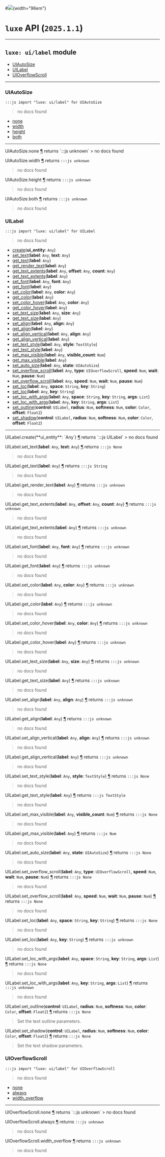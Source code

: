 #![](../../../../../../images/luxe-dark.svg){width="96em"}

# `luxe` API (`2025.1.1`)  


---

## `luxe: ui/label` module

- [UIAutoSize](#uiautosize)   
- [UILabel](#uilabel)   
- [UIOverflowScroll](#uioverflowscroll)   

---

### UIAutoSize
`:::js import "luxe: ui/label" for UIAutoSize`
> no docs found

- [none](#UIAutoSize.none)
- [width](#UIAutoSize.width)
- [height](#UIAutoSize.height)
- [both](#UIAutoSize.both)

<hr/>
<endpoint module="luxe: ui/label" class="UIAutoSize" signature="none"></endpoint>
<signature id="UIAutoSize.none">UIAutoSize.none
<a class="headerlink" href="#UIAutoSize.none" title="Permanent link">¶</a></signature>
<span class='api_ret'>returns</span> `:::js unknown`
> no docs found   

<endpoint module="luxe: ui/label" class="UIAutoSize" signature="width"></endpoint>
<signature id="UIAutoSize.width">UIAutoSize.width
<a class="headerlink" href="#UIAutoSize.width" title="Permanent link">¶</a></signature>
<span class='api_ret'>returns</span> `:::js unknown`
> no docs found   

<endpoint module="luxe: ui/label" class="UIAutoSize" signature="height"></endpoint>
<signature id="UIAutoSize.height">UIAutoSize.height
<a class="headerlink" href="#UIAutoSize.height" title="Permanent link">¶</a></signature>
<span class='api_ret'>returns</span> `:::js unknown`
> no docs found   

<endpoint module="luxe: ui/label" class="UIAutoSize" signature="both"></endpoint>
<signature id="UIAutoSize.both">UIAutoSize.both
<a class="headerlink" href="#UIAutoSize.both" title="Permanent link">¶</a></signature>
<span class='api_ret'>returns</span> `:::js unknown`
> no docs found   

### UILabel
`:::js import "luxe: ui/label" for UILabel`
> no docs found

- [create](#UILabel.create)(**ui_entity**: `Any`)
- [set_text](#UILabel.set_text+2)(**label**: `Any`, **text**: `Any`)
- [get_text](#UILabel.get_text)(**label**: `Any`)
- [get_render_text](#UILabel.get_render_text)(**label**: `Any`)
- [get_text_extents](#UILabel.get_text_extents+3)(**label**: `Any`, **offset**: `Any`, **count**: `Any`)
- [get_text_extents](#UILabel.get_text_extents)(**label**: `Any`)
- [set_font](#UILabel.set_font+2)(**label**: `Any`, **font**: `Any`)
- [get_font](#UILabel.get_font)(**label**: `Any`)
- [set_color](#UILabel.set_color+2)(**label**: `Any`, **color**: `Any`)
- [get_color](#UILabel.get_color)(**label**: `Any`)
- [set_color_hover](#UILabel.set_color_hover+2)(**label**: `Any`, **color**: `Any`)
- [get_color_hover](#UILabel.get_color_hover)(**label**: `Any`)
- [set_text_size](#UILabel.set_text_size+2)(**label**: `Any`, **size**: `Any`)
- [get_text_size](#UILabel.get_text_size)(**label**: `Any`)
- [set_align](#UILabel.set_align+2)(**label**: `Any`, **align**: `Any`)
- [get_align](#UILabel.get_align)(**label**: `Any`)
- [set_align_vertical](#UILabel.set_align_vertical+2)(**label**: `Any`, **align**: `Any`)
- [get_align_vertical](#UILabel.get_align_vertical)(**label**: `Any`)
- [set_text_style](#UILabel.set_text_style+2)(**label**: `Any`, **style**: `TextStyle`)
- [get_text_style](#UILabel.get_text_style)(**label**: `Any`)
- [set_max_visible](#UILabel.set_max_visible+2)(**label**: `Any`, **visible_count**: `Num`)
- [get_max_visible](#UILabel.get_max_visible)(**label**: `Any`)
- [set_auto_size](#UILabel.set_auto_size+2)(**label**: `Any`, **state**: `UIAutoSize`)
- [set_overflow_scroll](#UILabel.set_overflow_scroll+5)(**label**: `Any`, **type**: `UIOverflowScroll`, **speed**: `Num`, **wait**: `Num`, **pause**: `Num`)
- [set_overflow_scroll](#UILabel.set_overflow_scroll+4)(**label**: `Any`, **speed**: `Num`, **wait**: `Num`, **pause**: `Num`)
- [set_loc](#UILabel.set_loc+3)(**label**: `Any`, **space**: `String`, **key**: `String`)
- [set_loc](#UILabel.set_loc+2)(**label**: `Any`, **key**: `String`)
- [set_loc_with_args](#UILabel.set_loc_with_args+4)(**label**: `Any`, **space**: `String`, **key**: `String`, **args**: `List`)
- [set_loc_with_args](#UILabel.set_loc_with_args+3)(**label**: `Any`, **key**: `String`, **args**: `List`)
- [set_outline](#UILabel.set_outline+5)(**control**: `UILabel`, **radius**: `Num`, **softness**: `Num`, **color**: `Color`, **offset**: `Float2`)
- [set_shadow](#UILabel.set_shadow+5)(**control**: `UILabel`, **radius**: `Num`, **softness**: `Num`, **color**: `Color`, **offset**: `Float2`)

<hr/>
<endpoint module="luxe: ui/label" class="UILabel" signature="create(ui_entity : Any)"></endpoint>
<signature id="UILabel.create">UILabel.create(**ui_entity**: `Any`)
<a class="headerlink" href="#UILabel.create" title="Permanent link">¶</a></signature>
<span class='api_ret'>returns</span> `:::js UILabel`
> no docs found   

<endpoint module="luxe: ui/label" class="UILabel" signature="set_text(label : Any, text : Any)"></endpoint>
<signature id="UILabel.set_text+2">UILabel.set_text(**label**: `Any`, **text**: `Any`)
<a class="headerlink" href="#UILabel.set_text+2" title="Permanent link">¶</a></signature>
<span class='api_ret'>returns</span> `:::js None`
> no docs found   

<endpoint module="luxe: ui/label" class="UILabel" signature="get_text(label : Any)"></endpoint>
<signature id="UILabel.get_text">UILabel.get_text(**label**: `Any`)
<a class="headerlink" href="#UILabel.get_text" title="Permanent link">¶</a></signature>
<span class='api_ret'>returns</span> `:::js String`
> no docs found   

<endpoint module="luxe: ui/label" class="UILabel" signature="get_render_text(label : Any)"></endpoint>
<signature id="UILabel.get_render_text">UILabel.get_render_text(**label**: `Any`)
<a class="headerlink" href="#UILabel.get_render_text" title="Permanent link">¶</a></signature>
<span class='api_ret'>returns</span> `:::js unknown`
> no docs found   

<endpoint module="luxe: ui/label" class="UILabel" signature="get_text_extents(label : Any, offset : Any, count : Any)"></endpoint>
<signature id="UILabel.get_text_extents+3">UILabel.get_text_extents(**label**: `Any`, **offset**: `Any`, **count**: `Any`)
<a class="headerlink" href="#UILabel.get_text_extents+3" title="Permanent link">¶</a></signature>
<span class='api_ret'>returns</span> `:::js unknown`
> no docs found   

<endpoint module="luxe: ui/label" class="UILabel" signature="get_text_extents(label : Any)"></endpoint>
<signature id="UILabel.get_text_extents">UILabel.get_text_extents(**label**: `Any`)
<a class="headerlink" href="#UILabel.get_text_extents" title="Permanent link">¶</a></signature>
<span class='api_ret'>returns</span> `:::js unknown`
> no docs found   

<endpoint module="luxe: ui/label" class="UILabel" signature="set_font(label : Any, font : Any)"></endpoint>
<signature id="UILabel.set_font+2">UILabel.set_font(**label**: `Any`, **font**: `Any`)
<a class="headerlink" href="#UILabel.set_font+2" title="Permanent link">¶</a></signature>
<span class='api_ret'>returns</span> `:::js unknown`
> no docs found   

<endpoint module="luxe: ui/label" class="UILabel" signature="get_font(label : Any)"></endpoint>
<signature id="UILabel.get_font">UILabel.get_font(**label**: `Any`)
<a class="headerlink" href="#UILabel.get_font" title="Permanent link">¶</a></signature>
<span class='api_ret'>returns</span> `:::js unknown`
> no docs found   

<endpoint module="luxe: ui/label" class="UILabel" signature="set_color(label : Any, color : Any)"></endpoint>
<signature id="UILabel.set_color+2">UILabel.set_color(**label**: `Any`, **color**: `Any`)
<a class="headerlink" href="#UILabel.set_color+2" title="Permanent link">¶</a></signature>
<span class='api_ret'>returns</span> `:::js unknown`
> no docs found   

<endpoint module="luxe: ui/label" class="UILabel" signature="get_color(label : Any)"></endpoint>
<signature id="UILabel.get_color">UILabel.get_color(**label**: `Any`)
<a class="headerlink" href="#UILabel.get_color" title="Permanent link">¶</a></signature>
<span class='api_ret'>returns</span> `:::js unknown`
> no docs found   

<endpoint module="luxe: ui/label" class="UILabel" signature="set_color_hover(label : Any, color : Any)"></endpoint>
<signature id="UILabel.set_color_hover+2">UILabel.set_color_hover(**label**: `Any`, **color**: `Any`)
<a class="headerlink" href="#UILabel.set_color_hover+2" title="Permanent link">¶</a></signature>
<span class='api_ret'>returns</span> `:::js unknown`
> no docs found   

<endpoint module="luxe: ui/label" class="UILabel" signature="get_color_hover(label : Any)"></endpoint>
<signature id="UILabel.get_color_hover">UILabel.get_color_hover(**label**: `Any`)
<a class="headerlink" href="#UILabel.get_color_hover" title="Permanent link">¶</a></signature>
<span class='api_ret'>returns</span> `:::js unknown`
> no docs found   

<endpoint module="luxe: ui/label" class="UILabel" signature="set_text_size(label : Any, size : Any)"></endpoint>
<signature id="UILabel.set_text_size+2">UILabel.set_text_size(**label**: `Any`, **size**: `Any`)
<a class="headerlink" href="#UILabel.set_text_size+2" title="Permanent link">¶</a></signature>
<span class='api_ret'>returns</span> `:::js unknown`
> no docs found   

<endpoint module="luxe: ui/label" class="UILabel" signature="get_text_size(label : Any)"></endpoint>
<signature id="UILabel.get_text_size">UILabel.get_text_size(**label**: `Any`)
<a class="headerlink" href="#UILabel.get_text_size" title="Permanent link">¶</a></signature>
<span class='api_ret'>returns</span> `:::js unknown`
> no docs found   

<endpoint module="luxe: ui/label" class="UILabel" signature="set_align(label : Any, align : Any)"></endpoint>
<signature id="UILabel.set_align+2">UILabel.set_align(**label**: `Any`, **align**: `Any`)
<a class="headerlink" href="#UILabel.set_align+2" title="Permanent link">¶</a></signature>
<span class='api_ret'>returns</span> `:::js unknown`
> no docs found   

<endpoint module="luxe: ui/label" class="UILabel" signature="get_align(label : Any)"></endpoint>
<signature id="UILabel.get_align">UILabel.get_align(**label**: `Any`)
<a class="headerlink" href="#UILabel.get_align" title="Permanent link">¶</a></signature>
<span class='api_ret'>returns</span> `:::js unknown`
> no docs found   

<endpoint module="luxe: ui/label" class="UILabel" signature="set_align_vertical(label : Any, align : Any)"></endpoint>
<signature id="UILabel.set_align_vertical+2">UILabel.set_align_vertical(**label**: `Any`, **align**: `Any`)
<a class="headerlink" href="#UILabel.set_align_vertical+2" title="Permanent link">¶</a></signature>
<span class='api_ret'>returns</span> `:::js unknown`
> no docs found   

<endpoint module="luxe: ui/label" class="UILabel" signature="get_align_vertical(label : Any)"></endpoint>
<signature id="UILabel.get_align_vertical">UILabel.get_align_vertical(**label**: `Any`)
<a class="headerlink" href="#UILabel.get_align_vertical" title="Permanent link">¶</a></signature>
<span class='api_ret'>returns</span> `:::js unknown`
> no docs found   

<endpoint module="luxe: ui/label" class="UILabel" signature="set_text_style(label : Any, style : TextStyle)"></endpoint>
<signature id="UILabel.set_text_style+2">UILabel.set_text_style(**label**: `Any`, **style**: `TextStyle`)
<a class="headerlink" href="#UILabel.set_text_style+2" title="Permanent link">¶</a></signature>
<span class='api_ret'>returns</span> `:::js None`
> no docs found   

<endpoint module="luxe: ui/label" class="UILabel" signature="get_text_style(label : Any)"></endpoint>
<signature id="UILabel.get_text_style">UILabel.get_text_style(**label**: `Any`)
<a class="headerlink" href="#UILabel.get_text_style" title="Permanent link">¶</a></signature>
<span class='api_ret'>returns</span> `:::js TextStyle`
> no docs found   

<endpoint module="luxe: ui/label" class="UILabel" signature="set_max_visible(label : Any, visible_count : Num)"></endpoint>
<signature id="UILabel.set_max_visible+2">UILabel.set_max_visible(**label**: `Any`, **visible_count**: `Num`)
<a class="headerlink" href="#UILabel.set_max_visible+2" title="Permanent link">¶</a></signature>
<span class='api_ret'>returns</span> `:::js None`
> no docs found   

<endpoint module="luxe: ui/label" class="UILabel" signature="get_max_visible(label : Any)"></endpoint>
<signature id="UILabel.get_max_visible">UILabel.get_max_visible(**label**: `Any`)
<a class="headerlink" href="#UILabel.get_max_visible" title="Permanent link">¶</a></signature>
<span class='api_ret'>returns</span> `:::js Num`
> no docs found   

<endpoint module="luxe: ui/label" class="UILabel" signature="set_auto_size(label : Any, state : UIAutoSize)"></endpoint>
<signature id="UILabel.set_auto_size+2">UILabel.set_auto_size(**label**: `Any`, **state**: `UIAutoSize`)
<a class="headerlink" href="#UILabel.set_auto_size+2" title="Permanent link">¶</a></signature>
<span class='api_ret'>returns</span> `:::js None`
> no docs found   

<endpoint module="luxe: ui/label" class="UILabel" signature="set_overflow_scroll(label : Any, type : UIOverflowScroll, speed : Num, wait : Num, pause : Num)"></endpoint>
<signature id="UILabel.set_overflow_scroll+5">UILabel.set_overflow_scroll(**label**: `Any`, **type**: `UIOverflowScroll`, **speed**: `Num`, **wait**: `Num`, **pause**: `Num`)
<a class="headerlink" href="#UILabel.set_overflow_scroll+5" title="Permanent link">¶</a></signature>
<span class='api_ret'>returns</span> `:::js None`
> no docs found   

<endpoint module="luxe: ui/label" class="UILabel" signature="set_overflow_scroll(label : Any, speed : Num, wait : Num, pause : Num)"></endpoint>
<signature id="UILabel.set_overflow_scroll+4">UILabel.set_overflow_scroll(**label**: `Any`, **speed**: `Num`, **wait**: `Num`, **pause**: `Num`)
<a class="headerlink" href="#UILabel.set_overflow_scroll+4" title="Permanent link">¶</a></signature>
<span class='api_ret'>returns</span> `:::js None`
> no docs found   

<endpoint module="luxe: ui/label" class="UILabel" signature="set_loc(label : Any, space : String, key : String)"></endpoint>
<signature id="UILabel.set_loc+3">UILabel.set_loc(**label**: `Any`, **space**: `String`, **key**: `String`)
<a class="headerlink" href="#UILabel.set_loc+3" title="Permanent link">¶</a></signature>
<span class='api_ret'>returns</span> `:::js None`
> no docs found   

<endpoint module="luxe: ui/label" class="UILabel" signature="set_loc(label : Any, key : String)"></endpoint>
<signature id="UILabel.set_loc+2">UILabel.set_loc(**label**: `Any`, **key**: `String`)
<a class="headerlink" href="#UILabel.set_loc+2" title="Permanent link">¶</a></signature>
<span class='api_ret'>returns</span> `:::js unknown`
> no docs found   

<endpoint module="luxe: ui/label" class="UILabel" signature="set_loc_with_args(label : Any, space : String, key : String, args : List)"></endpoint>
<signature id="UILabel.set_loc_with_args+4">UILabel.set_loc_with_args(**label**: `Any`, **space**: `String`, **key**: `String`, **args**: `List`)
<a class="headerlink" href="#UILabel.set_loc_with_args+4" title="Permanent link">¶</a></signature>
<span class='api_ret'>returns</span> `:::js None`
> no docs found   

<endpoint module="luxe: ui/label" class="UILabel" signature="set_loc_with_args(label : Any, key : String, args : List)"></endpoint>
<signature id="UILabel.set_loc_with_args+3">UILabel.set_loc_with_args(**label**: `Any`, **key**: `String`, **args**: `List`)
<a class="headerlink" href="#UILabel.set_loc_with_args+3" title="Permanent link">¶</a></signature>
<span class='api_ret'>returns</span> `:::js unknown`
> no docs found   

<endpoint module="luxe: ui/label" class="UILabel" signature="set_outline(control : UILabel, radius : Num, softness : Num, color : Color, offset : Float2)"></endpoint>
<signature id="UILabel.set_outline+5">UILabel.set_outline(**control**: `UILabel`, **radius**: `Num`, **softness**: `Num`, **color**: `Color`, **offset**: `Float2`)
<a class="headerlink" href="#UILabel.set_outline+5" title="Permanent link">¶</a></signature>
<span class='api_ret'>returns</span> `:::js None`
> Set the text outline parameters.   

<endpoint module="luxe: ui/label" class="UILabel" signature="set_shadow(control : UILabel, radius : Num, softness : Num, color : Color, offset : Float2)"></endpoint>
<signature id="UILabel.set_shadow+5">UILabel.set_shadow(**control**: `UILabel`, **radius**: `Num`, **softness**: `Num`, **color**: `Color`, **offset**: `Float2`)
<a class="headerlink" href="#UILabel.set_shadow+5" title="Permanent link">¶</a></signature>
<span class='api_ret'>returns</span> `:::js None`
> Set the text shadow parameters.   

### UIOverflowScroll
`:::js import "luxe: ui/label" for UIOverflowScroll`
> no docs found

- [none](#UIOverflowScroll.none)
- [always](#UIOverflowScroll.always)
- [width_overflow](#UIOverflowScroll.width_overflow)

<hr/>
<endpoint module="luxe: ui/label" class="UIOverflowScroll" signature="none"></endpoint>
<signature id="UIOverflowScroll.none">UIOverflowScroll.none
<a class="headerlink" href="#UIOverflowScroll.none" title="Permanent link">¶</a></signature>
<span class='api_ret'>returns</span> `:::js unknown`
> no docs found   

<endpoint module="luxe: ui/label" class="UIOverflowScroll" signature="always"></endpoint>
<signature id="UIOverflowScroll.always">UIOverflowScroll.always
<a class="headerlink" href="#UIOverflowScroll.always" title="Permanent link">¶</a></signature>
<span class='api_ret'>returns</span> `:::js unknown`
> no docs found   

<endpoint module="luxe: ui/label" class="UIOverflowScroll" signature="width_overflow"></endpoint>
<signature id="UIOverflowScroll.width_overflow">UIOverflowScroll.width_overflow
<a class="headerlink" href="#UIOverflowScroll.width_overflow" title="Permanent link">¶</a></signature>
<span class='api_ret'>returns</span> `:::js unknown`
> no docs found   

